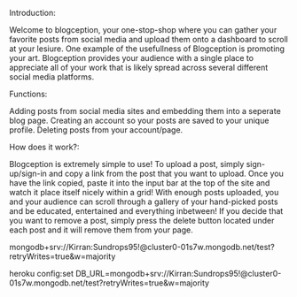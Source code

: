 Introduction:

Welcome to blogception, your one-stop-shop where you can gather your favorite posts from social media and upload them onto a dashboard to scroll at your lesiure. One example of the usefullness of Blogception is promoting your art. Blogception provides your audience with a single place to appreciate all of your work that is likely spread across several different social media platforms. 


Functions:

Adding posts from social media sites and embedding them into a seperate blog page.
Creating an account so your posts are saved to your unique profile.
Deleting posts from your account/page.


How does it work?:

Blogception is extremely simple to use! To upload a post, simply sign-up/sign-in and copy a link from the post that you want to upload. Once you have the link copied, paste it into the input bar at the top of the site and watch it place itself nicely within a grid! With enough posts uploaded, you and your audience can scroll through a gallery of your hand-picked posts and be educated, entertained and everything inbetween! 
If you decide that you want to remove a post, simply press the delete button located under each post and it will remove them from your page.

mongodb+srv://Kirran:Sundrops95!@cluster0-01s7w.mongodb.net/test?retryWrites=true&w=majority

heroku config:set DB_URL=mongodb+srv://Kirran:Sundrops95!@cluster0-01s7w.mongodb.net/test?retryWrites=true&w=majority